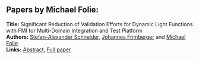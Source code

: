 <h2>Papers by Michael Folie:</h2>
<p>
<b>Title:</b> Significant Reduction of Validation Efforts for Dynamic Light Functions with FMI for Multi-Domain Integration and Test Platform<br />
<b>Authors:</b> <a href="../authors/author_279.html">Stefan-Alexander Schneider</a>, <a href="../authors/author_96.html">Johannes Frimberger</a> and <a href="../authors/author_92.html">Michael Folie</a><br />
<b>Links:</b> <a href="../abstracts/abstract_42.pdf">Abstract</a>, <a href="../submissions/ECP14096395_SchneiderFrimbergerFolie.pdf">Full paper</a>
</p>